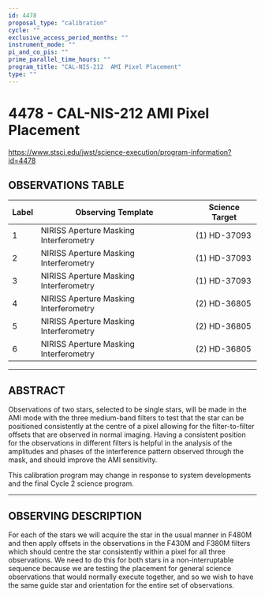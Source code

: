 ```yaml
---
id: 4478
proposal_type: "calibration"
cycle: ""
exclusive_access_period_months: ""
instrument_mode: ""
pi_and_co_pis: ""
prime_parallel_time_hours: ""
program_title: "CAL-NIS-212  AMI Pixel Placement"
type: ""
---
```

# 4478 - CAL-NIS-212  AMI Pixel Placement
https://www.stsci.edu/jwst/science-execution/program-information?id=4478
## OBSERVATIONS TABLE
| Label | Observing Template                | Science Target |
|-------|-----------------------------------|----------------|
| 1     | NIRISS Aperture Masking Interferometry | (1) HD-37093   |
| 2     | NIRISS Aperture Masking Interferometry | (1) HD-37093   |
| 3     | NIRISS Aperture Masking Interferometry | (1) HD-37093   |
| 4     | NIRISS Aperture Masking Interferometry | (2) HD-36805   |
| 5     | NIRISS Aperture Masking Interferometry | (2) HD-36805   |
| 6     | NIRISS Aperture Masking Interferometry | (2) HD-36805   |

---

## ABSTRACT

Observations of two stars, selected to be single stars, will be made in the AMI mode with the three medium-band filters to test that the star can be positioned consistently at the centre of a pixel allowing for the filter-to-filter offsets that are observed in normal imaging. Having a consistent position for the observations in different filters is helpful in the analysis of the amplitudes and phases of the interference pattern observed through the mask, and should improve the AMI sensitivity.

This calibration program may change in response to system developments and the final Cycle 2 science program.

---

## OBSERVING DESCRIPTION

For each of the stars we will acquire the star in the usual manner in F480M and then apply offsets in the observations in the F430M and F380M filters which should centre the star consistently within a pixel for all three observations. We need to do this for both stars in a non-interruptable sequence because we are testing the placement for general science observations that would normally execute together, and so we wish to have the same guide star and orientation for the entire set of observations.